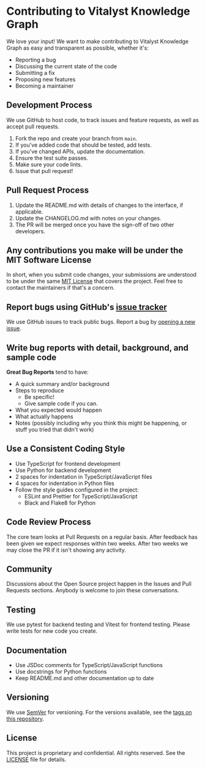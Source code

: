 # Contributing to Vitalyst Knowledge Graph

We love your input! We want to make contributing to Vitalyst Knowledge Graph as easy and transparent as possible, whether it's:

- Reporting a bug
- Discussing the current state of the code
- Submitting a fix
- Proposing new features
- Becoming a maintainer

## Development Process

We use GitHub to host code, to track issues and feature requests, as well as accept pull requests.

1. Fork the repo and create your branch from `main`.
2. If you've added code that should be tested, add tests.
3. If you've changed APIs, update the documentation.
4. Ensure the test suite passes.
5. Make sure your code lints.
6. Issue that pull request!

## Pull Request Process

1. Update the README.md with details of changes to the interface, if applicable.
2. Update the CHANGELOG.md with notes on your changes.
3. The PR will be merged once you have the sign-off of two other developers.

## Any contributions you make will be under the MIT Software License

In short, when you submit code changes, your submissions are understood to be under the same [MIT License](http://choosealicense.com/licenses/mit/) that covers the project. Feel free to contact the maintainers if that's a concern.

## Report bugs using GitHub's [issue tracker](https://github.com/42HK42/vitalyst1/issues)

We use GitHub issues to track public bugs. Report a bug by [opening a new issue](https://github.com/42HK42/vitalyst1/issues/new).

## Write bug reports with detail, background, and sample code

**Great Bug Reports** tend to have:

- A quick summary and/or background
- Steps to reproduce
  - Be specific!
  - Give sample code if you can.
- What you expected would happen
- What actually happens
- Notes (possibly including why you think this might be happening, or stuff you tried that didn't work)

## Use a Consistent Coding Style

* Use TypeScript for frontend development
* Use Python for backend development
* 2 spaces for indentation in TypeScript/JavaScript files
* 4 spaces for indentation in Python files
* Follow the style guides configured in the project:
  - ESLint and Prettier for TypeScript/JavaScript
  - Black and Flake8 for Python

## Code Review Process

The core team looks at Pull Requests on a regular basis. After feedback has been given we expect responses within two weeks. After two weeks we may close the PR if it isn't showing any activity.

## Community

Discussions about the Open Source project happen in the Issues and Pull Requests sections. Anybody is welcome to join these conversations.

## Testing

We use pytest for backend testing and Vitest for frontend testing. Please write tests for new code you create.

## Documentation

* Use JSDoc comments for TypeScript/JavaScript functions
* Use docstrings for Python functions
* Keep README.md and other documentation up to date

## Versioning

We use [SemVer](http://semver.org/) for versioning. For the versions available, see the [tags on this repository](https://github.com/42HK42/vitalyst1/tags).

## License

This project is proprietary and confidential. All rights reserved.
See the [LICENSE](LICENSE) file for details.
